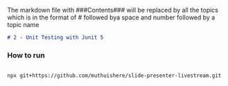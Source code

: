 The markdown file with ###Contents### will be replaced by all the topics which is in the format of # followed bya space and number followed by a topic name

```markdown
# 2 - Unit Testing with Junit 5
```



### How to run

```shell

npx git+https://github.com/muthuishere/slide-presenter-livestream.git
```